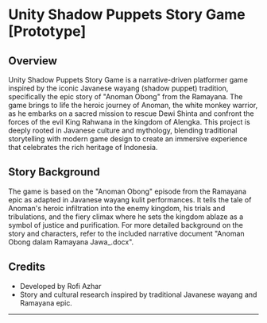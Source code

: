 # Unity Shadow Puppets Story Game [Prototype]

## Overview
Unity Shadow Puppets Story Game is a narrative-driven platformer game inspired by the iconic Javanese wayang (shadow puppet) tradition, specifically the epic story of "Anoman Obong" from the Ramayana. The game brings to life the heroic journey of Anoman, the white monkey warrior, as he embarks on a sacred mission to rescue Dewi Shinta and confront the forces of the evil King Rahwana in the kingdom of Alengka.
This project is deeply rooted in Javanese culture and mythology, blending traditional storytelling with modern game design to create an immersive experience that celebrates the rich heritage of Indonesia.

## Story Background
The game is based on the "Anoman Obong" episode from the Ramayana epic as adapted in Javanese wayang kulit performances. It tells the tale of Anoman's heroic infiltration into the enemy kingdom, his trials and tribulations, and the fiery climax where he sets the kingdom ablaze as a symbol of justice and purification.
For more detailed background on the story and characters, refer to the included narrative document "Anoman Obong dalam Ramayana Jawa_.docx".

## Credits
- Developed by Rofi Azhar
- Story and cultural research inspired by traditional Javanese wayang and Ramayana epic.

---
